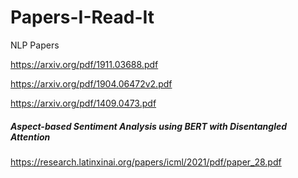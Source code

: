 # Papers-I-Read-It
NLP Papers 

https://arxiv.org/pdf/1911.03688.pdf



https://arxiv.org/pdf/1904.06472v2.pdf



https://arxiv.org/pdf/1409.0473.pdf

##### Aspect-based Sentiment Analysis using BERT with Disentangled Attention

https://research.latinxinai.org/papers/icml/2021/pdf/paper_28.pdf
